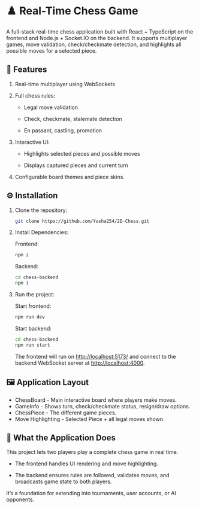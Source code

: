 # ♟️ Real-Time Chess Game

A full-stack real-time chess application built with React + TypeScript on the frontend and Node.js + Socket.IO on the backend.
It supports multiplayer games, move validation, check/checkmate detection, and highlights all possible moves for a selected piece.

## 🚀 Features

1. Real-time multiplayer using WebSockets

2. Full chess rules:

   - Legal move validation

   - Check, checkmate, stalemate detection

   - En passant, castling, promotion

3. Interactive UI:

   - Highlights selected pieces and possible moves

   - Displays captured pieces and current turn

4. Configurable board themes and piece skins.

## ⚙️ Installation

1. Clone the repository:

   ```bash
   git clone https://github.com/Yusha254/2D-Chess.git
   ```

2. Install Dependencies:

   Frontend:

   ```bash
   npm i
   ```

   Backend:

   ```bash
   cd chess-backend
   npm i
   ```

3. Run the project:

   Start frontend:

   ```bash
   npm run dev
   ```

   Start backend:

   ```bash
   cd chess-backend
   npm run start
   ```

   The frontend will run on [http://localhost:5173/](http://localhost:5173/) and connect to the backend WebSocket server at [http://localhost:4000](http://localhost:4000).

## 🖼️ Application Layout

- ChessBoard - Main interactive board where players make moves.
- GameInfo - Shows turn, check/checkmate status, resign/draw options.
- ChessPiece - The different game pieces.
- Move Highlighting - Selected Piece + all legal moves shown.

## 🎯 What the Application Does

This project lets two players play a complete chess game in real time.

- The frontend handles UI rendering and move highlighting.

- The backend ensures rules are followed, validates moves, and broadcasts game state to both players.

It’s a foundation for extending into tournaments, user accounts, or AI opponents.
